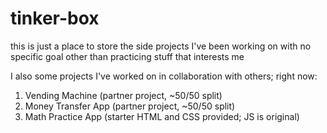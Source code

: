 # tinker-box
this is just a place to store the side projects I've been working on with no specific goal other than practicing stuff that interests me

I also some projects I've worked on in collaboration with others; right now: 
1. Vending Machine (partner project, ~50/50 split)
2. Money Transfer App (partner project, ~50/50 split)
3. Math Practice App (starter HTML and CSS provided; JS is original)
